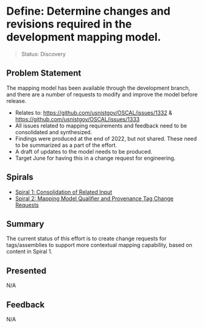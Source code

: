# Define: Determine changes and revisions required in the development mapping model.

> Status: Discovery

## Problem Statement

The mapping model has been available through the development branch, and there are a number of requests to modify and improve the model before release.

- Relates to: https://github.com/usnistgov/OSCAL/issues/1332 & https://github.com/usnistgov/OSCAL/issues/1333
- All issues related to mapping requirements and feedback need to be consolidated and synthesized.
- Findings were produced at the end of 2022, but not shared.  These need to be summarized as a part of the effort.
- A draft of updates to the model needs to be produced.
- Target June for having this in a change request for engineering.

## Spirals

- [Spiral 1: Consolidation of Related Input](2023-04-28.001.md)
- [Spiral 2: Mapping Model Qualifier and Provenance Tag Change Requests](2023-06-29.002.md)

## Summary

The current status of this effort is to create change requests for tags/assemblies to support more contextual mapping capability, based on content in Spiral 1.

## Presented

N/A

## Feedback

N/A